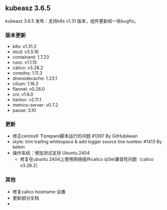 ## kubeasz 3.6.5

kubeasz 3.6.5 发布：支持k8s v1.31 版本，组件更新和一些bugfix。

### 版本更新

- k8s: v1.31.2
- etcd: v3.5.16
- containerd: 1.7.23
- runc: v1.1.15
- calico: v3.28.2
- coredns: 1.11.3
- dnsnodecache: 1.23.1
- cilium: 1.16.3
- flannel: v0.26.0
- cni: v1.6.0
- harbor: v2.11.1
- metrics-server: v0.7.2
- pause: 3.10

### 更新

- 修正centos9 下prepare脚本运行的问题 #1397 By GitHubAwan
- style: trim trailing whitespace & add logger source line number #1413 By kelein
- 操作系统：增加测试支持 Ubuntu 2404
  - 修复在ubuntu 2404上使用网络插件calico ipSet兼容性问题（calico v3.28.2）

### 其他

- 修复calico hostname 设置
- 更新部分文档
- 
